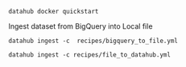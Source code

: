 


```
datahub docker quickstart

```

Ingest dataset from BigQuery into Local file

```
datahub ingest -c  recipes/bigquery_to_file.yml 
```

```
datahub ingest -c recipes/file_to_datahub.yml
```
